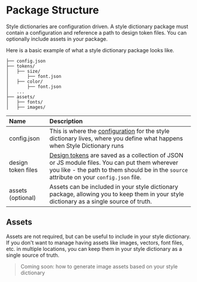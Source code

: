# Package Structure

Style dictionaries are configuration driven. A style dictionary package must contain a configuration and reference a path to design token files. You can optionally include assets in your package.

Here is a basic example of what a style dictionary package looks like.

```
├── config.json
├── tokens/
│   ├── size/
│       ├── font.json
│   ├── color/
│       ├── font.json
│   ...
├── assets/
│   ├── fonts/
│   ├── images/
```

| Name               | Description                                                                                                                                                                                            |
| :----------------- | :----------------------------------------------------------------------------------------------------------------------------------------------------------------------------------------------------- |
| config.json        | This is where the [configuration](config.md) for the style dictionary lives, where you define what happens when Style Dictionary runs                                                                  |
| design token files | [Design tokens](tokens.md) are saved as a collection of JSON or JS module files. You can put them wherever you like - the path to them should be in the `source` attribute on your `config.json` file. |
| assets (optional)  | Assets can be included in your style dictionary package, allowing you to keep them in your style dictionary as a single source of truth.                                                               |

## Assets

Assets are not required, but can be useful to include in your style dictionary. If you don't want to manage having assets like images,
vectors, font files, etc. in multiple locations, you can keep them in your style dictionary as a single source of truth.

> Coming soon: how to generate image assets based on your style dictionary
